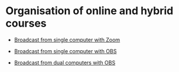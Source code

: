 # Organisation of online and hybrid courses

-   [Broadcast from single computer with Zoom](01_Single_computer_Zoom.md)

-   [Broadcast from single computer with OBS](02_Single_computer_OBS.md)

-   [Broadcast from dual computers with OBS](03_Dual_computers_OBS.md)  

